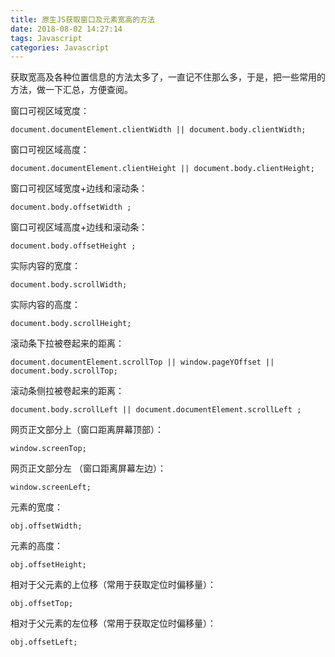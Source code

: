 ```yaml
---
title: 原生JS获取窗口及元素宽高的方法
date: 2018-08-02 14:27:14
tags: Javascript 
categories: Javascript
---
```


获取宽高及各种位置信息的方法太多了，一直记不住那么多，于是，把一些常用的方法，做一下汇总，方便查阅。

窗口可视区域宽度： 

    document.documentElement.clientWidth || document.body.clientWidth;

窗口可视区域高度： 

    document.documentElement.clientHeight || document.body.clientHeight;

窗口可视区域宽度+边线和滚动条： 
    
    document.body.offsetWidth ;

窗口可视区域高度+边线和滚动条： 

    document.body.offsetHeight ;

实际内容的宽度： 

    document.body.scrollWidth;

实际内容的高度： 
    
    document.body.scrollHeight;

滚动条下拉被卷起来的距离：
    
    document.documentElement.scrollTop || window.pageYOffset || document.body.scrollTop;

滚动条侧拉被卷起来的距离：
    
    document.body.scrollLeft || document.documentElement.scrollLeft ;

网页正文部分上（窗口距离屏幕顶部）：
    
    window.screenTop;

网页正文部分左 （窗口距离屏幕左边）：
   
    window.screenLeft;

元素的宽度：
    
    obj.offsetWidth;

元素的高度：
    
    obj.offsetHeight;

相对于父元素的上位移（常用于获取定位时偏移量）：

    obj.offsetTop;

相对于父元素的左位移（常用于获取定位时偏移量）：

    obj.offsetLeft;

